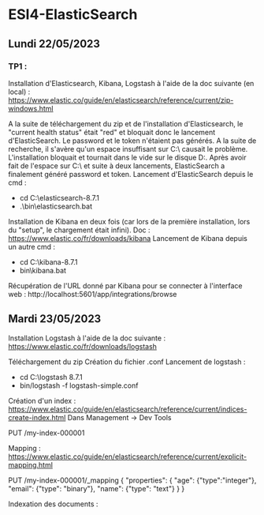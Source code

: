 # ESI4-ElasticSearch

## Lundi 22/05/2023 
### TP1 :

Installation d'Elasticsearch, Kibana, Logstash à l'aide de la doc suivante (en local) : https://www.elastic.co/guide/en/elasticsearch/reference/current/zip-windows.html 

A la suite de téléchargement du zip et de l'installation d'Elasticsearch, le "current health status" était "red" et bloquait donc le lancement d'ElasticSearch.
Le password et le token n'étaient pas générés.
A la suite de recherche, il s'avère qu'un espace insuffisant sur C:\ causait le problème. L'installation bloquait et tournait dans le vide sur le disque D:\.
Après avoir fait de l'espace sur C:\ et suite à deux lancements, ElasticSearch a finalement généré password et token.
Lancement d'ElasticSearch depuis le cmd :
- cd C:\elasticsearch-8.7.1
- .\bin\elasticsearch.bat

Installation de Kibana en deux fois (car lors de la première installation, lors du "setup", le chargement était infini). Doc : https://www.elastic.co/fr/downloads/kibana
Lancement de Kibana depuis un autre cmd :
- cd C:\kibana-8.7.1
- bin\kibana.bat

Récupération de l'URL donné par Kibana pour se connecter à l'interface web :
http://localhost:5601/app/integrations/browse

## Mardi 23/05/2023

Installation Logstash à l'aide de la doc suivante : https://www.elastic.co/fr/downloads/logstash

Téléchargement du zip
Création du fichier .conf
Lancement de logstash :
- cd C:\logstash 8.7.1
- bin/logstash -f logstash-simple.conf

Création d'un index : https://www.elastic.co/guide/en/elasticsearch/reference/current/indices-create-index.html
Dans Management -> Dev Tools

PUT /my-index-000001

Mapping : https://www.elastic.co/guide/en/elasticsearch/reference/current/explicit-mapping.html

 PUT /my-index-000001/_mapping
 {
     "properties": {
       "age": {"type":"integer"},
       "email": {"type": "binary"},
       "name": {"type": "text"}
     }
 }
 
 Indexation des documents :
